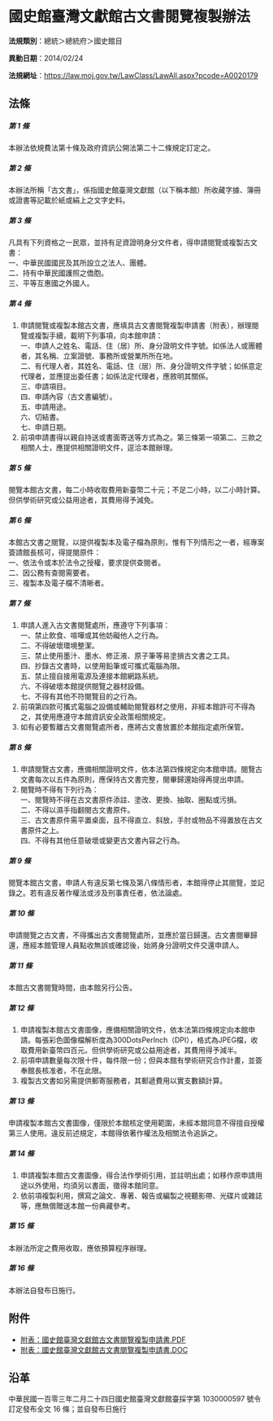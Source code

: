 # 國史館臺灣文獻館古文書閱覽複製辦法




**法規類別**：總統＞總統府＞國史館目

**異動日期**：2014/02/24  

**法規網址**：https://law.moj.gov.tw/LawClass/LawAll.aspx?pcode=A0020179



## 法條
##### 第 1 條
本辦法依規費法第十條及政府資訊公開法第二十二條規定訂定之。

##### 第 2 條
本辦法所稱「古文書」，係指國史館臺灣文獻館（以下稱本館）所收藏字據、簿冊或證書等記載於紙或絹上之文字史料。

##### 第 3 條
凡具有下列資格之一民眾，並持有足資證明身分文件者，得申請閱覽或複製古文書：  
一、中華民國國民及其所設立之法人、團體。  
二、持有中華民國護照之僑胞。  
三、平等互惠國之外國人。

##### 第 4 條
1. 申請閱覽或複製本館古文書，應填具古文書閱覽複製申請書（附表），辦理閱覽或複製手續，載明下列事項，向本館申請：  
一、申請人之姓名、電話、住（居）所、身分證明文件字號。如係法人或團體者，其名稱、立案證號、事務所或營業所所在地。  
二、有代理人者，其姓名、電話、住（居）所、身分證明文件字號；如係意定代理者，並應提出委任書；如係法定代理者，應敘明其關係。  
三、申請項目。  
四、申請內容（古文書編號）。  
五、申請用途。  
六、切結書。  
七、申請日期。
1. 前項申請書得以親自持送或書面寄送等方式為之。第三條第一項第二、三款之相關人士，應提供相關證明文件，逕洽本館辦理。

##### 第 5 條
閱覽本館古文書，每二小時收取費用新臺幣二十元；不足二小時，以二小時計算。但供學術研究或公益用途者，其費用得予減免。

##### 第 6 條
本館古文書之閱覽，以提供複製本及電子檔為原則，惟有下列情形之一者，經專案簽請館長核可，得提閱原件：  
一、依法令或本於法令之授權，要求提供查閱者。  
二、因公務有查閱需要者。  
三、複製本及電子檔不清晰者。

##### 第 7 條
1. 申請人進入古文書閱覽處所，應遵守下列事項：  
一、禁止飲食、喧嘩或其他妨礙他人之行為。  
二、不得破壞環境整潔。  
三、禁止使用墨汁、墨水、修正液、原子筆等易塗損古文書之工具。  
四、抄錄古文書時，以使用鉛筆或可攜式電腦為限。  
五、禁止擅自接用電源及連接本館網路系統。  
六、不得破壞本館提供閱覽之器材設備。  
七、不得有其他不符閱覽目的之行為。
1. 前項第四款可攜式電腦之設備或輔助閱覽器材之使用，非經本館許可不得為之，其使用應遵守本館資訊安全政策相關規定。
1. 如有必要暫離古文書閱覽處所者，應將古文書放置於本館指定處所保管。

##### 第 8 條
1. 申請閱覽古文書，應備相關證明文件，依本法第四條規定向本館申請。閱覽古文書每次以五件為原則，應保持古文書完整，閱畢歸還始得再提出申請。
1. 閱覽時不得有下列行為：  
一、閱覽時不得在古文書原件添註、塗改、更換、抽取、圈點或污損。  
二、不得以濕手指翻閱古文書原件。  
三、古文書原件需平置桌面，且不得直立、斜放，手肘或物品不得置放在古文書原件之上。  
四、不得有其他任意破壞或變更古文書內容之行為。

##### 第 9 條
閱覽本館古文書，申請人有違反第七條及第八條情形者，本館得停止其閱覽，並記錄之。若有違反著作權法或涉及刑事責任者，依法論處。

##### 第 10 條
申請閱覽之古文書，不得攜出古文書閱覽處所，並應於當日歸還。古文書閱畢歸還，應經本館管理人員點收無誤或確認後，始將身分證明文件交還申請人。

##### 第 11 條
本館古文書閱覽時間，由本館另行公告。

##### 第 12 條
1. 申請複製本館古文書圖像，應備相關證明文件，依本法第四條規定向本館申請。每張彩色圖像檔解析度為300DotsPerInch（DPI），格式為JPEG檔，收取費用新臺幣四百元。但供學術研究或公益用途者，其費用得予減半。
1. 前項申請數量每次限十件，每件限一份；但與本館有學術研究合作計畫，並簽奉館長核准者，不在此限。
1. 複製古文書如另需提供郵寄服務者，其郵遞費用以實支數額計算。

##### 第 13 條
申請複製本館古文書圖像，僅限於本館核定使用範圍，未經本館同意不得擅自授權第三人使用。違反前述規定，本館得依著作權法及相關法令追訴之。

##### 第 14 條
1. 申請複製本館古文書圖像，得合法作學術引用，並註明出處；如移作原申請用途以外使用，均須另以書面，徵得本館同意。
1. 依前項複製利用，撰寫之論文、專著、報告或編製之視聽影帶、光碟片或雜誌等，應無償贈送本館一份典藏參考。

##### 第 15 條
本辦法所定之費用收取，應依預算程序辦理。

##### 第 16 條
本辦法自發布日施行。
## 附件
* [附表：國史館臺灣文獻館古文書閱覽複製申請書.PDF](https://law.moj.gov.tw/LawClass/LawGetFile.ashx?FileId=0000235716)
* [附表：國史館臺灣文獻館古文書閱覽複製申請書.DOC](https://law.moj.gov.tw/LawClass/LawGetFile.ashx?FileId=0000142539)
## 沿革
中華民國一百零三年二月二十四日國史館臺灣文獻館臺採字第 1030000597 號令訂定發布全文 16 條；並自發布日施行
